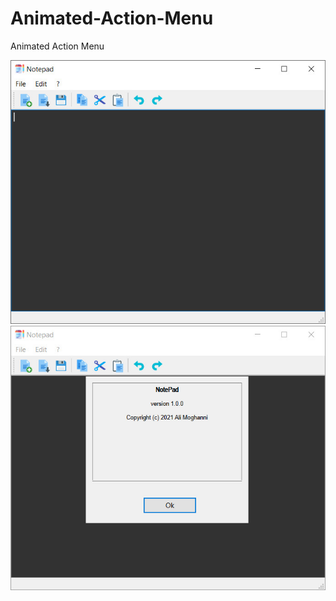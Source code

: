 # Animated-Action-Menu
Animated Action Menu

![Image of 1](https://github.com/alimoghanni/NotePad/blob/master/01.jpg)
![Image of 2](https://github.com/alimoghanni/NotePad/blob/master/02.jpg)
